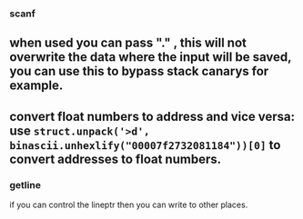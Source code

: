 ### scanf
when used you can pass "." , this will not overwrite the data where the input will be saved, you can use this to bypass stack canarys for example.
----
convert float numbers to address and vice versa:
use `struct.unpack('>d', binascii.unhexlify("00007f2732081184"))[0]` to convert addresses to float numbers.
----

### getline
if you can control the lineptr then you can write to other places.
